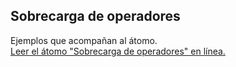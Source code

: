 ## Sobrecarga de operadores

Ejemplos que acompañan al átomo.  
[Leer el átomo "Sobrecarga de operadores" en línea.](https://stepik.org/lesson/350556/step/1)